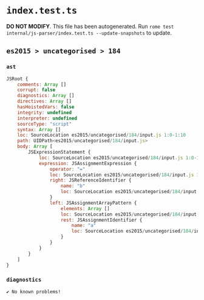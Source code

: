 # `index.test.ts`

**DO NOT MODIFY**. This file has been autogenerated. Run `rome test internal/js-parser/index.test.ts --update-snapshots` to update.

## `es2015 > uncategorised > 184`

### `ast`

```javascript
JSRoot {
	comments: Array []
	corrupt: false
	diagnostics: Array []
	directives: Array []
	hasHoistedVars: false
	integrity: undefined
	interpreter: undefined
	sourceType: "script"
	syntax: Array []
	loc: SourceLocation es2015/uncategorised/184/input.js 1:0-1:10
	path: UIDPath<es2015/uncategorised/184/input.js>
	body: Array [
		JSExpressionStatement {
			loc: SourceLocation es2015/uncategorised/184/input.js 1:0-1:10
			expression: JSAssignmentExpression {
				operator: "="
				loc: SourceLocation es2015/uncategorised/184/input.js 1:0-1:10
				right: JSReferenceIdentifier {
					name: "b"
					loc: SourceLocation es2015/uncategorised/184/input.js 1:9-1:10 (b)
				}
				left: JSAssignmentArrayPattern {
					elements: Array []
					loc: SourceLocation es2015/uncategorised/184/input.js 1:0-1:6
					rest: JSAssignmentIdentifier {
						name: "a"
						loc: SourceLocation es2015/uncategorised/184/input.js 1:4-1:5 (a)
					}
				}
			}
		}
	]
}
```

### `diagnostics`

```
✔ No known problems!

```
